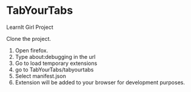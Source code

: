 # TabYourTabs
LearnIt Girl Project

Clone the project.
1. Open firefox.
2. Type about:debugging in the url
3. Go to load temporary extensions
4. go to TabYourTabs/tabyourtabs
5. Select manifest.json
6. Extension will be added to your browser for development purposes.

